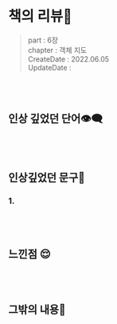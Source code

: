 # 책의 리뷰📔
> part : 6장   
> chapter : 객체 지도  
> CreateDate : 2022.06.05    
> UpdateDate :  

<br></br>

## 인상 깊었던 단어👁‍🗨


<br></br>

## 인상깊었던 문구💬

### 1.

<br></br>

## 느낀점 😌
<br></br>

## 그밖의 내용🎈
